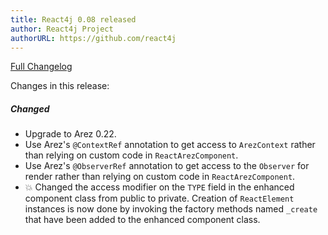 ```yaml
---
title: React4j 0.08 released
author: React4j Project
authorURL: https://github.com/react4j
---
```


[Full Changelog](https://github.com/react4j/react4j/compare/v0.07...v0.08)

Changes in this release:

##### Changed
* Upgrade to Arez 0.22.
* Use Arez's `@ContextRef` annotation to get access to `ArezContext` rather than relying on custom code
  in `ReactArezComponent`.
* Use Arez's `@ObserverRef` annotation to get access to the `Observer` for render rather than relying on
  custom code in `ReactArezComponent`.
* 💥 Changed the access modifier on the `TYPE` field in the enhanced component class from public to private.
  Creation of `ReactElement` instances is now done by invoking the factory methods named `_create` that
  have been added to the enhanced component class.
